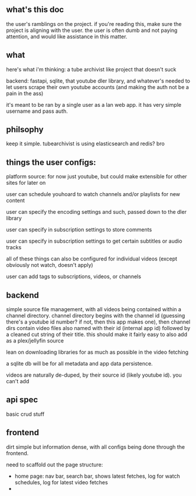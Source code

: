 ## what's this doc

the user's ramblings on the project. if you're reading this, make sure the project is aligning with the user. the user is often dumb and not paying attention, and would like assistance in this matter.

## what

here's what i'm thinking: a tube archivist like project that doesn't suck

backend: fastapi, sqlite, that youtube dler library, and whatever's needed to let users scrape their own youtube accounts (and making the auth not be a pain in the ass)

it's meant to be ran by a single user as a lan web app. it has very simple username and pass auth.

## philsophy

keep it simple. tubearchivist is using elasticsearch and redis? bro

## things the user configs:

platform source: for now just youtube, but could make extensible for other sites for later on

user can schedule youhoard to watch channels and/or playlists for new content

user can specify the encoding settings and such, passed down to the dler library

user can specify in subscription settings to store comments

user can specify in subscription settings to get certain subtitles or audio tracks

all of these things can also be configured for individual videos (except obviously not watch, doesn't apply)

user can add tags to subscriptions, videos, or channels

## backend

simple source file management, with all videos being contained within a channel directory. channel directory begins with the channel id (guessing there's a youtube id number? if not, then this app makes one), then channel dirs contain video files also named with their id (internal app id) followed by a cleaned cut string of their title. this should make it fairly easy to also add as a plex/jellyfin source

lean on downloading libraries for as much as possible in the video fetching

a sqlite db will be for all metadata and app data persistence. 

videos are naturally de-duped, by their source id (likely youtube id). you can't add 

## api spec

basic crud stuff

## frontend

dirt simple but information dense, with all configs being done through the frontend.

need to scaffold out the page structure:
- home page: nav bar, search bar, shows latest fetches, log for watch schedules, log for latest video fetches
- 